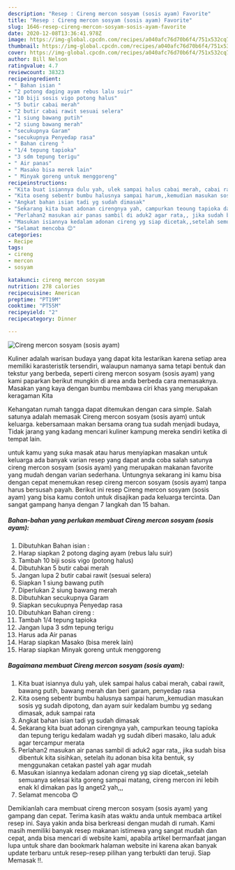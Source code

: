 ```yaml
---
description: "Resep : Cireng mercon sosyam (sosis ayam) Favorite"
title: "Resep : Cireng mercon sosyam (sosis ayam) Favorite"
slug: 1646-resep-cireng-mercon-sosyam-sosis-ayam-favorite
date: 2020-12-08T13:36:41.978Z
image: https://img-global.cpcdn.com/recipes/a040afc76d70b6f4/751x532cq70/cireng-mercon-sosyam-sosis-ayam-foto-resep-utama.jpg
thumbnail: https://img-global.cpcdn.com/recipes/a040afc76d70b6f4/751x532cq70/cireng-mercon-sosyam-sosis-ayam-foto-resep-utama.jpg
cover: https://img-global.cpcdn.com/recipes/a040afc76d70b6f4/751x532cq70/cireng-mercon-sosyam-sosis-ayam-foto-resep-utama.jpg
author: Bill Nelson
ratingvalue: 4.7
reviewcount: 38323
recipeingredient:
- " Bahan isian "
- "2 potong daging ayam rebus lalu suir"
- "10 biji sosis vigo potong halus"
- "5 butir cabai merah"
- "2 butir cabai rawit sesuai selera"
- "1 siung bawang putih"
- "2 siung bawang merah"
- "secukupnya Garam"
- "secukupnya Penyedap rasa"
- " Bahan cireng "
- "1/4 tepung tapioka"
- "3 sdm tepung terigu"
- " Air panas"
- " Masako bisa merek lain"
- " Minyak goreng untuk menggoreng"
recipeinstructions:
- "Kita buat isiannya dulu yah, ulek sampai halus cabai merah, cabai rawit, bawang putih, bawang merah dan beri garam, penyedap rasa"
- "Kita oseng sebentr bumbu halusnya sampai harum,,kemudian masukan sosis yg sudah dipotong, dan ayam suir kedalam bumbu yg sedang dimasak, aduk sampai rata"
- "Angkat bahan isian tadi yg sudah dimasak"
- "Sekarang kita buat adonan cirengnya yah, campurkan teoung tapioka dan tepung terigu kedalam wadah yg sudah diberi masako, lalu aduk agar tercampur merata"
- "Perlahan2 masukan air panas sambil di aduk2 agar rata,, jika sudah bisa dibentuk kita sisihkan, setelah itu adonan bisa kita bentuk, sy menggunakan cetakan pastel yah agar mudah"
- "Masukan isiannya kedalam adonan cireng yg siap dicetak,,setelah semuanya selesai kita goreng sampai matang, cireng mercon ini lebih enak kl dimakan pas lg anget2 yah,,,"
- "Selamat mencoba 😊"
categories:
- Recipe
tags:
- cireng
- mercon
- sosyam

katakunci: cireng mercon sosyam 
nutrition: 278 calories
recipecuisine: American
preptime: "PT19M"
cooktime: "PT55M"
recipeyield: "2"
recipecategory: Dinner

---
```



![Cireng mercon sosyam (sosis ayam)](https://img-global.cpcdn.com/recipes/a040afc76d70b6f4/751x532cq70/cireng-mercon-sosyam-sosis-ayam-foto-resep-utama.jpg)

Kuliner adalah warisan budaya yang dapat kita lestarikan karena setiap area memiliki karasteristik tersendiri, walaupun namanya sama tetapi bentuk dan tekstur yang berbeda, seperti cireng mercon sosyam (sosis ayam) yang kami paparkan berikut mungkin di area anda berbeda cara memasaknya. Masakan yang kaya dengan bumbu membawa ciri khas yang merupakan keragaman Kita



Kehangatan rumah tangga dapat ditemukan dengan cara simple. Salah satunya adalah memasak Cireng mercon sosyam (sosis ayam) untuk keluarga. kebersamaan makan bersama orang tua sudah menjadi budaya, Tidak jarang yang kadang mencari kuliner kampung mereka sendiri ketika di tempat lain.

untuk kamu yang suka masak atau harus menyiapkan masakan untuk keluarga ada banyak varian resep yang dapat anda coba salah satunya cireng mercon sosyam (sosis ayam) yang merupakan makanan favorite yang mudah dengan varian sederhana. Untungnya sekarang ini kamu bisa dengan cepat menemukan resep cireng mercon sosyam (sosis ayam) tanpa harus bersusah payah.
Berikut ini resep Cireng mercon sosyam (sosis ayam) yang bisa kamu contoh untuk disajikan pada keluarga tercinta. Dan sangat gampang hanya dengan 7 langkah dan 15 bahan.


<!--inarticleads1-->

##### Bahan-bahan yang perlukan membuat Cireng mercon sosyam (sosis ayam):

1. Dibutuhkan  Bahan isian :
1. Harap siapkan 2 potong daging ayam (rebus lalu suir)
1. Tambah 10 biji sosis vigo (potong halus)
1. Dibutuhkan 5 butir cabai merah
1. Jangan lupa 2 butir cabai rawit (sesuai selera)
1. Siapkan 1 siung bawang putih
1. Diperlukan 2 siung bawang merah
1. Dibutuhkan secukupnya Garam
1. Siapkan secukupnya Penyedap rasa
1. Dibutuhkan  Bahan cireng :
1. Tambah 1/4 tepung tapioka
1. Jangan lupa 3 sdm tepung terigu
1. Harus ada  Air panas
1. Harap siapkan  Masako (bisa merek lain)
1. Harap siapkan  Minyak goreng untuk menggoreng




<!--inarticleads2-->

##### Bagaimana membuat  Cireng mercon sosyam (sosis ayam):

1. Kita buat isiannya dulu yah, ulek sampai halus cabai merah, cabai rawit, bawang putih, bawang merah dan beri garam, penyedap rasa
1. Kita oseng sebentr bumbu halusnya sampai harum,,kemudian masukan sosis yg sudah dipotong, dan ayam suir kedalam bumbu yg sedang dimasak, aduk sampai rata
1. Angkat bahan isian tadi yg sudah dimasak
1. Sekarang kita buat adonan cirengnya yah, campurkan teoung tapioka dan tepung terigu kedalam wadah yg sudah diberi masako, lalu aduk agar tercampur merata
1. Perlahan2 masukan air panas sambil di aduk2 agar rata,, jika sudah bisa dibentuk kita sisihkan, setelah itu adonan bisa kita bentuk, sy menggunakan cetakan pastel yah agar mudah
1. Masukan isiannya kedalam adonan cireng yg siap dicetak,,setelah semuanya selesai kita goreng sampai matang, cireng mercon ini lebih enak kl dimakan pas lg anget2 yah,,,
1. Selamat mencoba 😊




Demikianlah cara membuat cireng mercon sosyam (sosis ayam) yang gampang dan cepat. Terima kasih atas waktu anda untuk membaca artikel resep ini. Saya yakin anda bisa berkreasi dengan mudah di rumah. Kami masih memiliki banyak resep makanan istimewa yang sangat mudah dan cepat, anda bisa mencari di website kami, apabila artikel bermanfaat jangan lupa untuk share dan bookmark halaman website ini karena akan banyak update terbaru untuk resep-resep pilihan yang terbukti dan teruji. Siap Memasak !!. 
